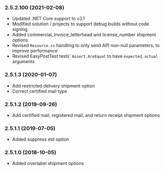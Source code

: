 ### 2.5.2.100 (2021-02-08)

* Updated .NET Core support to v3.1
* Modified solution / projects to support debug builds without code signing
* Added commercial_invoice_letterhead and license_number shipment options
* Revised `Resource.cs` handling to only send API non-null parameters, to improve performance
* Revised EasyPostTest tests' `Assert.AreEqual` to have `expected`, `actual` arguments 

### 2.5.1.3 (2020-01-07)

* Add restricted delivery shipment option
* Correct certified mail type

### 2.5.1.2 (2019-09-26)

* Add certified mail, registered mail, and return receipt shipment options

### 2.5.1.1 (2019-07-05)

* Added suppress etd option

### 2.5.1.0 (2018-10-05)

* Added overlabel shipment options
